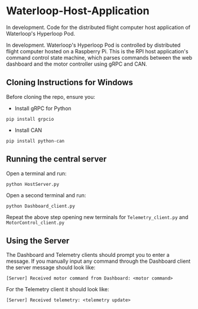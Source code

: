 # Waterloop-Host-Application
In development. Code for the distributed flight computer host application of Waterloop's Hyperloop Pod.

In development. Waterloop's Hyperloop Pod is controlled by distributed flight computer hosted on a Raspberry Pi. This is the RPI host application's command control state machine, which parses commands between the web dashboard and the motor controller using gRPC and CAN.

## Cloning Instructions for Windows
Before cloning the repo, ensure you:
- Install gRPC for Python
```
pip install grpcio
```
- Install CAN
```
pip install python-can
```
## Running the central server
Open a terminal and run:
```
python HostServer.py
```
Open a second terminal and run:
```
python Dashboard_client.py
```
Repeat the above step opening new terminals for `Telemetry_client.py` and `MotorControl_client.py`

## Using the Server
The Dashboard and Telemetry clients should prompt you to enter a message.
If you manually input any command through the Dashboard client the server message should look like:
```
[Server] Received motor command from Dashboard: <motor command>
```

For the Telemetry client it should look like:
```
[Server] Received telemetry: <telemetry update>
```
